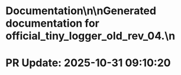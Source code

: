 # Documentation\n\nGenerated documentation for official_tiny_logger_old_rev_04.\n

# PR Update: 2025-10-31 09:10:20
